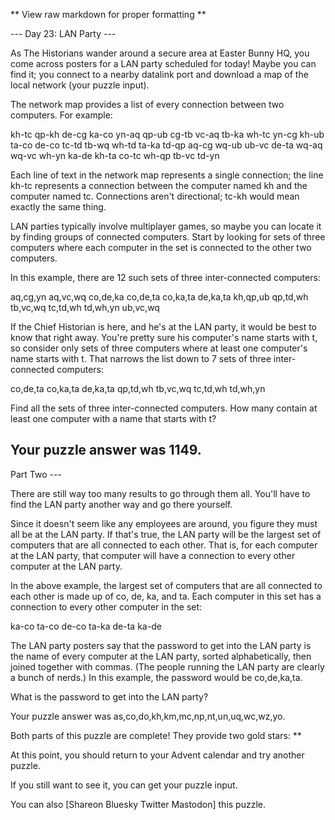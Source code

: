 ** View raw markdown for proper formatting **

--- Day 23: LAN Party ---

As The Historians wander around a secure area at Easter Bunny HQ, you come
across posters for a LAN party scheduled for today! Maybe you can find it; you
connect to a nearby datalink port and download a map of the local network (your
puzzle input).

The network map provides a list of every connection between two computers. For
example:

kh-tc qp-kh de-cg ka-co yn-aq qp-ub cg-tb vc-aq tb-ka wh-tc yn-cg kh-ub ta-co
de-co tc-td tb-wq wh-td ta-ka td-qp aq-cg wq-ub ub-vc de-ta wq-aq wq-vc wh-yn
ka-de kh-ta co-tc wh-qp tb-vc td-yn

Each line of text in the network map represents a single connection; the line
kh-tc represents a connection between the computer named kh and the computer
named tc. Connections aren't directional; tc-kh would mean exactly the same
thing.

LAN parties typically involve multiplayer games, so maybe you can locate it by
finding groups of connected computers. Start by looking for sets of three
computers where each computer in the set is connected to the other two
computers.

In this example, there are 12 such sets of three inter-connected computers:

aq,cg,yn aq,vc,wq co,de,ka co,de,ta co,ka,ta de,ka,ta kh,qp,ub qp,td,wh tb,vc,wq
tc,td,wh td,wh,yn ub,vc,wq

If the Chief Historian is here, and he's at the LAN party, it would be best to
know that right away. You're pretty sure his computer's name starts with t, so
consider only sets of three computers where at least one computer's name starts
with t. That narrows the list down to 7 sets of three inter-connected computers:

co,de,ta co,ka,ta de,ka,ta qp,td,wh tb,vc,wq tc,td,wh td,wh,yn

Find all the sets of three inter-connected computers. How many contain at least
one computer with a name that starts with t?

## Your puzzle answer was 1149.

Part Two ---

There are still way too many results to go through them all. You'll have to find
the LAN party another way and go there yourself.

Since it doesn't seem like any employees are around, you figure they must all be
at the LAN party. If that's true, the LAN party will be the largest set of
computers that are all connected to each other. That is, for each computer at
the LAN party, that computer will have a connection to every other computer at
the LAN party.

In the above example, the largest set of computers that are all connected to
each other is made up of co, de, ka, and ta. Each computer in this set has a
connection to every other computer in the set:

ka-co ta-co de-co ta-ka de-ta ka-de

The LAN party posters say that the password to get into the LAN party is the
name of every computer at the LAN party, sorted alphabetically, then joined
together with commas. (The people running the LAN party are clearly a bunch of
nerds.) In this example, the password would be co,de,ka,ta.

What is the password to get into the LAN party?

Your puzzle answer was as,co,do,kh,km,mc,np,nt,un,uq,wc,wz,yo.

Both parts of this puzzle are complete! They provide two gold stars: \*\*

At this point, you should return to your Advent calendar and try another puzzle.

If you still want to see it, you can get your puzzle input.

You can also [Shareon Bluesky Twitter Mastodon] this puzzle.
